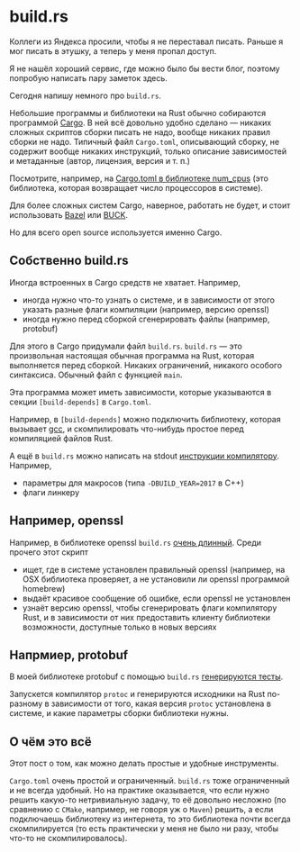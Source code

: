 # build.rs

Коллеги из Яндекса просили, чтобы я не переставал писать.
Раньше я мог писать в этушку, а теперь у меня пропал доступ.

Я не нашёл хороший сервис, где можно было бы вести блог,
поэтому попробую написать пару заметок здесь.

Сегодня напишу немного про `build.rs`.

Небольшие программы и библиотеки на Rust обычно собираются программой
[Cargo](https://crates.io/). В ней всё довольно удобно сделано —
никаких сложных скриптов сборки писать не надо, вообще никаких
правил сборки не надо. Типичный файл `Cargo.toml`, описывающий сборку,
не содержит вообще никаких инструкций, только описание зависимостей
и метаданные (автор, лицензия, версия и т. п.)

Посмотрите, например,
на [Cargo.toml в библиотеке num_cpus](https://github.com/seanmonstar/num_cpus/blob/master/Cargo.toml)
(это библиотека, которая возвращает число процессоров в системе).

Для более сложных систем Cargo, наверное, работать не будет,
и стоит использовать [Bazel](https://github.com/bazelbuild/rules_rust)
или [BUCK](https://buckbuild.com/rule/rust_library.html).

Но для всего open source используется именно Cargo.

## Собственно build.rs

Иногда встроенных в Cargo средств не хватает. Например,
* иногда нужно что-то узнать о системе, и в зависимости от этого указать разные
  флаги компиляции (например, версию openssl)
* иногда нужно перед сборкой сгенерировать файлы (например, protobuf)

Для этого в Cargo придумали файл `build.rs`. `build.rs` — это произвольная настоящая
обычная программа на Rust, которая выполняется перед сборкой. Никаких ограничений,
никакого особого синтаксиса. Обычный файл с функцией `main`.

Эта программа может иметь зависимости, которые указываются в cекции
`[build-depends]` в `Cargo.toml`.

Например, в `[build-depends]` можно подключить библиотеку, которая
вызывает [gcc](https://github.com/alexcrichton/gcc-rs), и скомпилировать что-нибудь простое
перед компиляцией файлов Rust.

А ещё в `build.rs` можно написать на stdout 
[инструкции компилятору](http://doc.crates.io/build-script.html#outputs-of-the-build-script). Например,
* параметры для макросов (типа `-DBUILD_YEAR=2017` в C++)
* флаги линкеру

## Например, openssl

Например, в библиотеке openssl `build.rs`
[очень длинный](https://github.com/sfackler/rust-openssl/blob/master/openssl-sys/build.rs).
Cреди прочего этот скрипт
* ищет, где в системе установлен правильный openssl (например, на OSX библиотека проверяет,
а не установили ли openssl программой homebrew)
* выдаёт красивое сообщение об ошибке, если openssl не установлен
* узнаёт версию openssl, чтобы сгенерировать флаги компилятору Rust, и в зависимости от них
  предоставить клиенту библиотеки возможности, доступные только в новых версиях

## Напрмиер, protobuf

В моей библиотеке protobuf с помощью `build.rs`
[генерируются тесты](https://github.com/stepancheg/rust-protobuf/blob/master/protobuf-test/build.rs).

Запускется компилятор `protoc` и генерируются исходники на Rust по-разному в зависимости от того,
какая версия `protoc` установлена в системе, и какие параметры сборки библиотеки нужны.

## О чём это всё

Этот пост о том, как можно делать простые и удобные инструменты.

`Cargo.toml` очень простой и ограниченный. `build.rs` тоже ограниченный и не всегда удобный.
Но на практике оказывается, что если нужно решить какую-то нетривиальную задачу, то её
довольно несложно (по сравнению с `CMake`, например, не говоря уж о `Maven`) решить,
а если подключаешь библиотеку из интернета, то это библиотека почти всегда скомпилируется
(то есть практически у меня не было ни разу, чтобы что-то не скомпилировалось).
